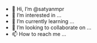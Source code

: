 - 👋 Hi, I’m @satyanmpr
- 👀 I’m interested in ...
- 🌱 I’m currently learning ...
- 💞️ I’m looking to collaborate on ...
- 📫 How to reach me ...

<!---
satyanmpr/satyanmpr is a ✨ special ✨ repository because its `README.md` (this file) appears on your GitHub profile.
You can click the Preview link to take a look at your changes.
--->
